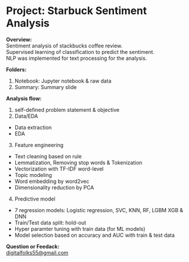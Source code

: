 # Project: Starbuck Sentiment Analysis  
**Overview:**  
Sentiment analysis of stackbucks coffee review.  
Supervised learning of classification to predict the sentiment.  
NLP was implemented for text processing for the analysis.

**Folders:**  
1. Notebook: Jupyter notebook & raw data  
2. Summary: Summary slide  
  
**Analysis flow:**  
1. self-defined problem statement & objective  
2. Data/EDA  
 - Data extraction
 - EDA
3. Feature engineering  
 - Text cleaning based on rule
 - Lemmatization, Removing stop words & Tokenization
 - Vectorization with TF-IDF word-level
 - Topic modeling
 - Word embedding by word2vec
 - Dimensionality reduction by PCA
4. Predictive model  
 - 7 regression models: Logistic regression, SVC, KNN, RF, LGBM XGB & DNN
 - Train/Test data split: hold-out
 - Hyper paramter tuning with train data (for ML models)
 - Model selection based on accuracy and AUC with train & test data

**Question or Feedack:**  
digitalfolks55@gmail.com